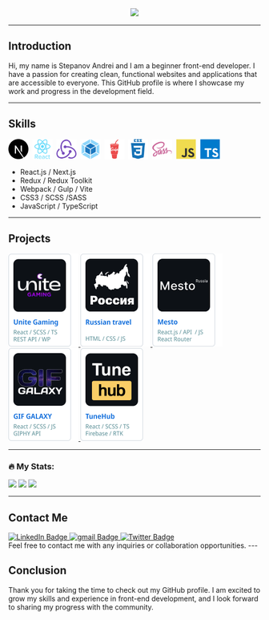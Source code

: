 <div align="center">
  <!-- <img src="https://media0.giphy.com/media/lP8xu5t2DLGG045H8F/giphy.gif?cid=ecf05e47nk5sfkr3z66pcpovdyoqyrjlst9k7pcev40d1f2g&ep=v1_gifs_related&rid=giphy.gif&ct=s" width="150"/> -->
  <img src="https://media1.giphy.com/media/v1.Y2lkPTc5MGI3NjExY2ViYzdiMWNkNTZlN2UzZDk0Yjg2NTgyN2FlYzUxOWZlNTllNmQ0OSZlcD12MV9pbnRlcm5hbF9naWZzX2dpZklkJmN0PWc/3R9LDINpbGX2o/giphy.gif" width="400">
  <!-- <img src="https://media4.giphy.com/media/v1.Y2lkPTc5MGI3NjExOTIwMjQ0NjFmZDdhNDg4YzFmNWY2ZWEyNjdjZDI1OTI1ZmJlZjg1NCZlcD12MV9pbnRlcm5hbF9naWZzX2dpZklkJmN0PWc/k0ijJhqrUP4T2EvmJ1/giphy.gif" width="400"> -->
</div>

---

## Introduction
Hi, my name is Stepanov Andrei and I am a beginner front-end developer. I have a passion for creating clean, functional websites and applications that are accessible to everyone. This GitHub profile is where I showcase my work and progress in the development field.

---

## Skills
<div>
  <img src="https://github.com/devicons/devicon/blob/master/icons/nextjs/nextjs-original.svg" title="Next" alt="Next" width="40" height="40"/>&nbsp;
  <img src="https://github.com/devicons/devicon/blob/master/icons/react/react-original-wordmark.svg" title="React" alt="React" width="40" height="40"/>&nbsp;
   <img src="https://github.com/devicons/devicon/blob/master/icons/redux/redux-original.svg" title="redux" alt="redux" width="40" height="40"/>&nbsp;
  <img src="https://github.com/devicons/devicon/blob/master/icons/webpack/webpack-original.svg" title="webpack" alt="webpack" width="40" height="40"/>&nbsp;
  <img src="https://github.com/devicons/devicon/blob/master/icons/gulp/gulp-plain.svg" title="gulp" alt="gulp" width="40" height="40"/>&nbsp;
  <img src="https://github.com/devicons/devicon/blob/master/icons/css3/css3-plain-wordmark.svg"  title="CSS3" alt="CSS" width="40" height="40"/>&nbsp;
  <img src="https://github.com/devicons/devicon/blob/master/icons/sass/sass-original.svg" title="SASS" alt="SASS" width="40" height="40"/>&nbsp;
  <img src="https://github.com/devicons/devicon/blob/master/icons/javascript/javascript-original.svg" title="JavaScript" alt="JavaScript" width="40" height="40"/>&nbsp;
  <img src="https://github.com/devicons/devicon/blob/master/icons/typescript/typescript-original.svg" title="TS" alt="TS" width="40" height="40"/>
</div>

- React.js / Next.js
- Redux / Redux Toolkit
- Webpack / Gulp / Vite
- CSS3 / SCSS /SASS
- JavaScript / TypeScript

---

## Projects
<div id="projects">
  <!-- <a href="https://github.com/Bababum95/how-to-learn">
    <img width="140" src="./images/how-to-learn.png">
  </a> -->
  <!-- <a href="https://github.com/Bababum95/mesto">
    <img width="140" src="./images/mesto.png">
  </a> -->
  <a href="https://github.com/Bababum95/unite-react">
    <img width="140" src="./images/unite-gaming.png">
  </a>
  <a href="https://github.com/Bababum95/russian-travel">
    <img width="140" src="./images/russian-travel.png">
  </a>
  <a href="https://github.com/Bababum95/react-mesto-auth">
    <img width="140" src="./images/mesto-react.png">
  </a>
  <a href="https://github.com/Bababum95/GifGalaxy">
    <img width="140" src="./images/gif-galaxy.png">
  </a>
  <a href="https://github.com/Bababum95/tunehub">
    <img width="125" src="./images/tunehub.png">
  </a>
</div>
<!-- ### How to learn
- Created a website as a first step in learning HTML and CSS.
- Included basic interactivity through hover effects and clickable links.
- Project resulted in a beginner level website using HTML, CSS, and BEM methodology.
### Russian Travel
- This project is an adaptive website built with HTML, CSS and JS.
- It has a responsive design that is optimized to work seamlessly on different devices and features modal windows that are implemented using JavaScript
### Mesto
- This project is built using HTML, CSS, and JavaScript
- Utilizes OOP concepts for its implementation
- Additionally, Mesto was built using Webpack to optimize and bundle the code for production, and Babel was used to ensure cross-browser compatibility and transpile modern JavaScript features to older syntax. This ensures that the application is able to function properly on a variety of browsers and devices.
- Enables users to manage their photos
- Allows users to add, edit, and remove their photos
- Permits users to like other users' photos
### Mesto React.js
- This is my first React.js project that I completed as part of the Yandex.Practicum curriculum. The application includes the following features:
- React Router for routing and navigation
- Custom hooks and a Higher-Order Component for its implementation
- OOP principles and a REST API for its backend functionality
- Authentication features
- The key functionalities of this application are:
- Adding, removing, and editing user photos
- Updating profile information such as avatar image, name, and description
- Liking other users' photos
- Other notable aspects of the project include: 
- Webpack was utilized for bundling and optimizing code for production
- Cross-browser compatibility was ensured through Babel -->

---

### :fire: My Stats:
![](http://github-profile-summary-cards.vercel.app/api/cards/profile-details?username=bababum95&theme=transparent)
![](http://github-profile-summary-cards.vercel.app/api/cards/most-commit-language?username=bababum95&theme=transparent)
![](http://github-profile-summary-cards.vercel.app/api/cards/stats?username=bababum95&theme=transparent)

<!-- [![codewars](https://www.codewars.com/users/bababum/badges/large)](https://www.codewars.com/users/bababum) -->

---

## Contact Me
<div id="badges">
  <a href="https://www.linkedin.com/in/andrei-stepanov-53636b256/">
    <img src="https://img.shields.io/badge/LinkedIn-blue?style=for-the-badge&logo=linkedin&logoColor=white" alt="LinkedIn Badge"/>
  </a>
  <a href="mailto:Bababum1995@gmail.com">
    <img src="https://img.shields.io/badge/Gmail-D14836?style=for-the-badge&logo=gmail&logoColor=white" alt="gmail Badge"/>
  </a>
  <a href="https://t.me/bababum95">
    <img src="https://img.shields.io/badge/Telegram-2CA5E0?style=for-the-badge&logo=telegram&logoColor=white" alt="Twitter Badge"/>
  </a>
</div>
Feel free to contact me with any inquiries or collaboration opportunities.
---

## Conclusion
Thank you for taking the time to check out my GitHub profile. I am excited to grow my skills and experience in front-end development, and I look forward to sharing my progress with the community.

<img src="https://komarev.com/ghpvc/?username=Bababum95&style=flat-square&color=blue" alt=""/>